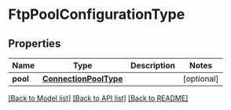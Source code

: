 # FtpPoolConfigurationType

## Properties
Name | Type | Description | Notes
------------ | ------------- | ------------- | -------------
**pool** | [**ConnectionPoolType**](ConnectionPoolType.md) |  | [optional] 

[[Back to Model list]](../README.md#documentation-for-models) [[Back to API list]](../README.md#documentation-for-api-endpoints) [[Back to README]](../README.md)


